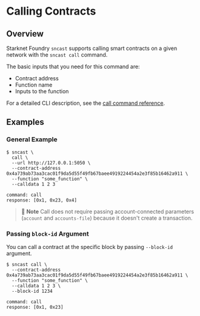# Calling Contracts

## Overview

Starknet Foundry `sncast` supports calling smart contracts on a given network with the `sncast call` command.

The basic inputs that you need for this command are:

- Contract address
- Function name
- Inputs to the function

For a detailed CLI description, see the [call command reference](../appendix/sncast/call.md).

## Examples

### General Example

```shell
$ sncast \
  call \
  --url http://127.0.0.1:5050 \
  --contract-address 0x4a739ab73aa3cac01f9da5d55f49fb67baee4919224454a2e3f85b16462a911 \
  --function "some_function" \
  --calldata 1 2 3

command: call
response: [0x1, 0x23, 0x4]
```

> 📝 **Note**
> Call does not require passing account-connected parameters (`account` and `accounts-file`) because it doesn't create a transaction.

### Passing `block-id` Argument

You can call a contract at the specific block by passing `--block-id` argument.

```shell
$ sncast call \
  --contract-address 0x4a739ab73aa3cac01f9da5d55f49fb67baee4919224454a2e3f85b16462a911 \
  --function "some_function" \
  --calldata 1 2 3 \
  --block-id 1234

command: call
response: [0x1, 0x23]
```
